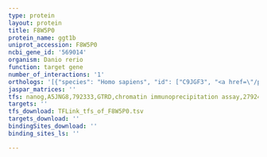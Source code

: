 ```yaml
---
type: protein
layout: protein
title: F8W5P0
protein_name: ggt1b
uniprot_accession: F8W5P0
ncbi_gene_id: '569014'
organism: Danio rerio
function: target gene
number_of_interactions: '1'
orthologs: '[{"species": "Homo sapiens", "id": ["C9JGF3", "<a href=\"/protein/p19440\">P19440</a>"]}, {"species": "Mus musculus", "id": ["<a href=\"/protein/q60928\">Q60928</a>"]}, {"species": "Rattus norvegicus", "id": ["<a href=\"/protein/m0r8w8\">M0R8W8</a>"]}, {"species": "Drosophila melanogaster", "id": ["<a href=\"/protein/q9xzs5\">Q9XZS5</a>", "<a href=\"/protein/q9vwt3\">Q9VWT3</a>"]}, {"species": "Caenorhabditis elegans", "id": ["<a href=\"/protein/q9n5v4\">Q9N5V4</a>", "<a href=\"/protein/o18256\">O18256</a>", "<a href=\"/protein/b5bm47\">B5BM47</a>"]}, {"species": "Saccharomyces cerevisiae", "id": ["<a href=\"/protein/q05902\">Q05902</a>"]}]'
jaspar_matrices: ''
tfs: nanog,A5JNG8,792333,GTRD,chromatin immunoprecipitation assay,27924024%5Buid%5D,No
targets: ''
tfs_download: TFLink_tfs_of_F8W5P0.tsv
targets_download: ''
bindingSites_download: ''
binding_sites_ls: ''

---
```

